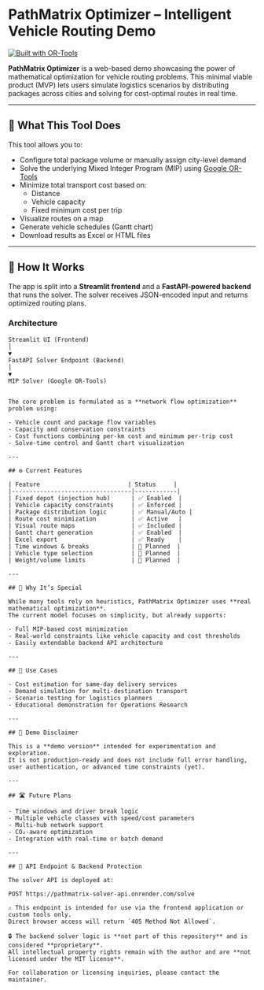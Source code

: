 # PathMatrix Optimizer – Intelligent Vehicle Routing Demo

[![Built with OR-Tools](https://img.shields.io/badge/Built%20with-Google%20OR--Tools-blue.svg?logo=google)](https://developers.google.com/optimization)

**PathMatrix Optimizer** is a web-based demo showcasing the power of mathematical optimization for vehicle routing problems. This minimal viable product (MVP) lets users simulate logistics scenarios by distributing packages across cities and solving for cost-optimal routes in real time.

---

## 🚀 What This Tool Does

This tool allows you to:

- Configure total package volume or manually assign city-level demand
- Solve the underlying Mixed Integer Program (MIP) using [Google OR-Tools](https://developers.google.com/optimization)
- Minimize total transport cost based on:
  - Distance
  - Vehicle capacity
  - Fixed minimum cost per trip
- Visualize routes on a map
- Generate vehicle schedules (Gantt chart)
- Download results as Excel or HTML files

---

## 🧠 How It Works

The app is split into a **Streamlit frontend** and a **FastAPI-powered backend** that runs the solver. The solver receives JSON-encoded input and returns optimized routing plans.

### Architecture

```text
Streamlit UI (Frontend)
│
▼
FastAPI Solver Endpoint (Backend)
│
▼
MIP Solver (Google OR-Tools)


The core problem is formulated as a **network flow optimization** problem using:

- Vehicle count and package flow variables
- Capacity and conservation constraints
- Cost functions combining per-km cost and minimum per-trip cost
- Solve-time control and Gantt chart visualization

---

## ⚙️ Current Features

| Feature                         | Status     |
|----------------------------------|------------|
| Fixed depot (injection hub)      | ✅ Enabled  |
| Vehicle capacity constraints     | ✅ Enforced |
| Package distribution logic       | ✅ Manual/Auto |
| Route cost minimization          | ✅ Active   |
| Visual route maps                | ✅ Included |
| Gantt chart generation           | ✅ Enabled  |
| Excel export                     | ✅ Ready    |
| Time windows & breaks            | 🚧 Planned  |
| Vehicle type selection           | 🚧 Planned  |
| Weight/volume limits             | 🚧 Planned  |

---

## 🧪 Why It’s Special

While many tools rely on heuristics, PathMatrix Optimizer uses **real mathematical optimization**.  
The current model focuses on simplicity, but already supports:

- Full MIP-based cost minimization
- Real-world constraints like vehicle capacity and cost thresholds
- Easily extendable backend API architecture

---

## 🔬 Use Cases

- Cost estimation for same-day delivery services
- Demand simulation for multi-destination transport
- Scenario testing for logistics planners
- Educational demonstration for Operations Research

---

## 📝 Demo Disclaimer

This is a **demo version** intended for experimentation and exploration.  
It is not production-ready and does not include full error handling, user authentication, or advanced time constraints (yet).

---

## 🛣 Future Plans

- Time windows and driver break logic
- Multiple vehicle classes with speed/cost parameters
- Multi-hub network support
- CO₂-aware optimization
- Integration with real-time or batch demand

---

## 🔌 API Endpoint & Backend Protection

The solver API is deployed at:

POST https://pathmatrix-solver-api.onrender.com/solve

⚠️ This endpoint is intended for use via the frontend application or custom tools only.  
Direct browser access will return `405 Method Not Allowed`.

🔒 The backend solver logic is **not part of this repository** and is considered **proprietary**.  
All intellectual property rights remain with the author and are **not licensed under the MIT license**.

For collaboration or licensing inquiries, please contact the maintainer.